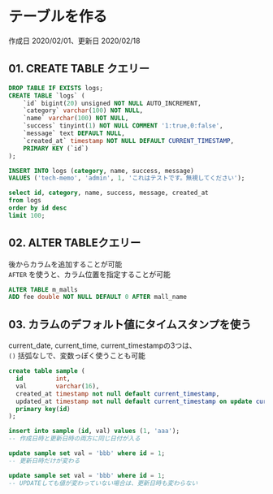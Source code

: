 # テーブルを作る

作成日 2020/02/01、更新日 2020/02/18

## 01. CREATE TABLE クエリー

```sql
DROP TABLE IF EXISTS logs;
CREATE TABLE `logs` (
    `id` bigint(20) unsigned NOT NULL AUTO_INCREMENT,
    `category` varchar(100) NOT NULL,
    `name` varchar(100) NOT NULL,
    `success` tinyint(1) NOT NULL COMMENT '1:true,0:false',
    `message` text DEFAULT NULL,
    `created_at` timestamp NOT NULL DEFAULT CURRENT_TIMESTAMP,
    PRIMARY KEY (`id`)
);

INSERT INTO logs (category, name, success, message)
VALUES ('tech-memo', 'admin', 1, 'これはテストです。無視してください');

select id, category, name, success, message, created_at
from logs
order by id desc
limit 100;
```
## 02. ALTER TABLEクエリー

後からカラムを追加することが可能\
`AFTER` を使うと、カラム位置を指定することが可能

```sql
ALTER TABLE m_malls
ADD fee double NOT NULL DEFAULT 0 AFTER mall_name
```

## 03. カラムのデフォルト値にタイムスタンプを使う

current_date, current_time, current_timestampの3つは、\
`()` 括弧なしで、変数っぽく使うことも可能

```sql
create table sample (
  id         int,
  val        varchar(16),
  created_at timestamp not null default current_timestamp,
  updated_at timestamp not null default current_timestamp on update current_timestamp,
  primary key(id)
);

insert into sample (id, val) values (1, 'aaa');
-- 作成日時と更新日時の両方に同じ日付が入る

update sample set val = 'bbb' where id = 1;
-- 更新日時だけが変わる

update sample set val = 'bbb' where id = 1;
-- UPDATEしても値が変わっていない場合は、更新日時も変わらない
```
